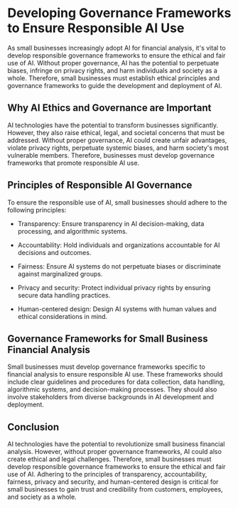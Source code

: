 # Developing Governance Frameworks to Ensure Responsible AI Use

As small businesses increasingly adopt AI for financial analysis, it's vital to develop responsible governance frameworks to ensure the ethical and fair use of AI. Without proper governance, AI has the potential to perpetuate biases, infringe on privacy rights, and harm individuals and society as a whole. Therefore, small businesses must establish ethical principles and governance frameworks to guide the development and deployment of AI.

Why AI Ethics and Governance are Important
------------------------------------------

AI technologies have the potential to transform businesses significantly. However, they also raise ethical, legal, and societal concerns that must be addressed. Without proper governance, AI could create unfair advantages, violate privacy rights, perpetuate systemic biases, and harm society's most vulnerable members. Therefore, businesses must develop governance frameworks that promote responsible AI use.

Principles of Responsible AI Governance
---------------------------------------

To ensure the responsible use of AI, small businesses should adhere to the following principles:

* Transparency: Ensure transparency in AI decision-making, data processing, and algorithmic systems.

* Accountability: Hold individuals and organizations accountable for AI decisions and outcomes.

* Fairness: Ensure AI systems do not perpetuate biases or discriminate against marginalized groups.

* Privacy and security: Protect individual privacy rights by ensuring secure data handling practices.

* Human-centered design: Design AI systems with human values and ethical considerations in mind.

Governance Frameworks for Small Business Financial Analysis
-----------------------------------------------------------

Small businesses must develop governance frameworks specific to financial analysis to ensure responsible AI use. These frameworks should include clear guidelines and procedures for data collection, data handling, algorithmic systems, and decision-making processes. They should also involve stakeholders from diverse backgrounds in AI development and deployment.

Conclusion
----------

AI technologies have the potential to revolutionize small business financial analysis. However, without proper governance frameworks, AI could also create ethical and legal challenges. Therefore, small businesses must develop responsible governance frameworks to ensure the ethical and fair use of AI. Adhering to the principles of transparency, accountability, fairness, privacy and security, and human-centered design is critical for small businesses to gain trust and credibility from customers, employees, and society as a whole.

